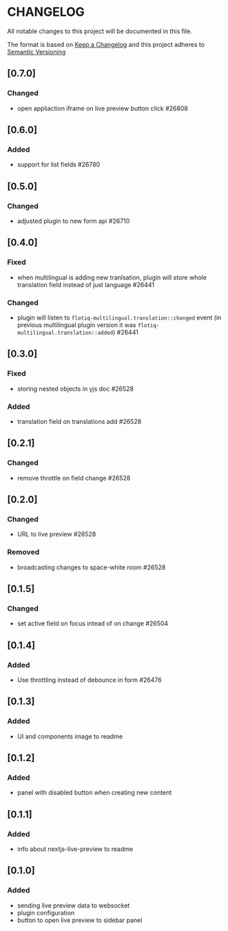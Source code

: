 # CHANGELOG

All notable changes to this project will be documented in this file.

The format is based on [Keep a Changelog](https://keepachangelog.com/en/1.0.0/)
and this project adheres to [Semantic Versioning](https://semver.org/spec/v2.0.0.html)

## [0.7.0]
### Changed
* open appliaction iframe on live preview button click #26808

## [0.6.0]
### Added
* support for list fields #26780

## [0.5.0]
### Changed
* adjusted plugin to new form api #26710

## [0.4.0]
### Fixed
* when multilingual is adding new tranlsation, plugin will store whole translation field instead of just language #26441

### Changed
* plugin will listen to `flotiq-multilingual.translation::changed` event (in previous multilingual plugin version it was `flotiq-multilingual.translation::added`) #26441

## [0.3.0]
### Fixed
* storing nested objects in yjs doc #26528

### Added
* translation field on translations add #26528

## [0.2.1]
### Changed
* remove throttle on field change #26528

## [0.2.0]
### Changed
* URL to live preview #26528

### Removed
* broadcasting changes to space-white room #26528

## [0.1.5]
### Changed
* set active field on focus intead of on change #26504

## [0.1.4]
### Added
* Use throttling instead of debounce in form #26476

## [0.1.3]
### Added
* UI and components image to readme

## [0.1.2]
### Added
* panel with disabled button when creating new content

## [0.1.1]
### Added
* info about nextjs-live-preview to readme

## [0.1.0]
### Added
* sending live preview data to websocket
* plugin configuration
* button to open live preview to sidebar panel
